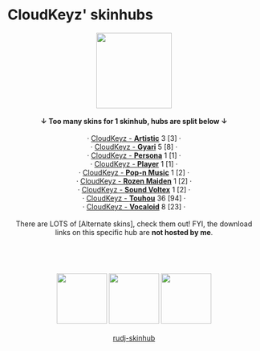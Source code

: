 # CloudKeyz' skinhubs
<p align="center">
<a href="https://osu.ppy.sh/users/15194624">
  <img src="https://a.ppy.sh/15194624"  
       width="150"
       height="150"></a><br></br>
<b>↓ Too many skins for 1 skinhub, hubs are split below ↓</b><br>
<br>
  · <a href="/cloudkeyz/cloudkeyzArtistic.md">CloudKeyz - <b>Artistic</b></a> 3 [3] ·<br>
  · <a href="/cloudkeyz/cloudkeyzGyari.md">CloudKeyz - <b>Gyari</b></a> 5 [8] ·<br>
  · <a href="/cloudkeyz/cloudkeyzPersona.md">CloudKeyz - <b>Persona</b></a> 1 [1] ·<br>
  · <a href="/cloudkeyz/cloudkeyzPlayer.md">CloudKeyz - <b>Player</b></a> 1 [1] · <br>
  · <a href="/cloudkeyz/cloudkeyzPopnmusic.md">CloudKeyz - <b>Pop-n Music</b></a> 1 [2] ·<br>
  · <a href="/cloudkeyz/cloudkeyzRozenmaiden.md">CloudKeyz - <b>Rozen Maiden</b></a> 1 [2] ·<br>
  · <a href="/cloudkeyz/cloudkeyzSoundvoltex.md">CloudKeyz - <b>Sound Voltex</b></a> 1 [2] ·<br> 
  · <a href="/cloudkeyz/cloudkeyzTouhou.md">CloudKeyz - <b>Touhou</b></a> 36 [94] ·<br>
  · <a href="/cloudkeyz/cloudkeyzVocaloid.md">CloudKeyz - <b>Vocaloid</b></a> 8 [23] ·<br></br>
There are LOTS of [Alternate skins], check them out! FYI, the download links on this specific hub are <b>not hosted by me</b>.
</p>

# 
<p align="center">
  <br></br>
  <a href="https://www.twitch.tv/darrius_washere">
  <img src="https://i.imgur.com/HM030lk.png" 
       width="100" 
       height="100"></a>
  <a href="https://www.youtube.com/channel/UCl8JiJnx0V17T1Je6Ge73Iw">
  <img src="https://i.imgur.com/YWbDUUy.png"  
       width="100" 
       height="100"></a>
  <a href="https://twitter.com/CloudyKeyz">
  <img src="https://i.imgur.com/PUQ5uWf.png" 
       width="100" 
       height="100"></a>
  <br></br>
  <a href="README.md">rudj-skinhub</a>
 </p>
